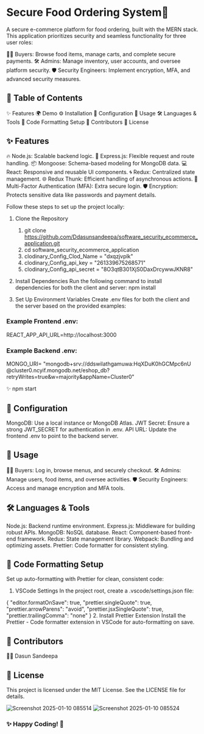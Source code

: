 # Secure Food Ordering System🍔

A secure e-commerce platform for food ordering, built with the MERN stack. This application prioritizes security and seamless functionality for three user roles:

👨‍💻 Buyers: Browse food items, manage carts, and complete secure payments.
🛠️ Admins: Manage inventory, user accounts, and oversee platform security.
🛡️ Security Engineers: Implement encryption, MFA, and advanced security measures.

## 📖 Table of Contents

✨ Features
🌍 Demo
⚙️ Installation
🔧 Configuration
🚀 Usage
🛠️ Languages & Tools
🎨 Code Formatting Setup
🙌 Contributors
📜 License

## ✨ Features

🔥 Node.js: Scalable backend logic.
🚀 Express.js: Flexible request and route handling.
📦 Mongoose: Schema-based modeling for MongoDB data.
💻 React: Responsive and reusable UI components.
🌀 Redux: Centralized state management.
🌐 Redux Thunk: Efficient handling of asynchronous actions.
🔑 Multi-Factor Authentication (MFA): Extra secure login.
🛡️ Encryption: Protects sensitive data like passwords and payment details.

Follow these steps to set up the project locally:

1. Clone the Repository

   1. git clone https://github.com/Ddasunsandeepa/software_security_ecommerce_application.git
   2. cd software_security_ecommerce_application
   3. clodinary_Config_Clod_Name = "dxqzjvplk"
   4. clodinary_Config_api_key = "261339675268571"
   5. clodinary_Config_api_secret = "8O3qtB301XjS0DaxDrcywwJKNR8"

3. Install Dependencies
   Run the following command to install dependencies for both the client and server:
   npm install

4. Set Up Environment Variables
   Create .env files for both the client and the server based on the provided examples:

### Example Frontend .env:

REACT_APP_API_URL=http://localhost:3000

### Example Backend .env:

MONGO_URI= "mongodb+srv://ddswilathgamuwa:HqXDuK0hGCMpc6nU
@cluster0.ncyif.mongodb.net/eshop_db?retryWrites=true&w=majority&appName=Cluster0"

✨ npm start

## 🔧 Configuration

MongoDB: Use a local instance or MongoDB Atlas.
JWT Secret: Ensure a strong JWT_SECRET for authentication in .env.
API URL: Update the frontend .env to point to the backend server.

## 🚀 Usage

👩‍🍳 Buyers: Log in, browse menus, and securely checkout.
🛠️ Admins: Manage users, food items, and oversee activities.
🛡️ Security Engineers: Access and manage encryption and MFA tools.

## 🛠️ Languages & Tools

Node.js: Backend runtime environment.
Express.js: Middleware for building robust APIs.
MongoDB: NoSQL database.
React: Component-based front-end framework.
Redux: State management library.
Webpack: Bundling and optimizing assets.
Prettier: Code formatter for consistent styling.

## 🎨 Code Formatting Setup

Set up auto-formatting with Prettier for clean, consistent code:

1. VSCode Settings
   In the project root, create a .vscode/settings.json file:

{
"editor.formatOnSave": true,
"prettier.singleQuote": true,
"prettier.arrowParens": "avoid",
"prettier.jsxSingleQuote": true,
"prettier.trailingComma": "none"
} 2. Install Prettier Extension
Install the Prettier - Code formatter extension in VSCode for auto-formatting on save.

## 🙌 Contributors

🧑‍💻 Dasun Sandeepa

## 📜 License

This project is licensed under the MIT License. See the LICENSE file for details.

![Screenshot 2025-01-10 085514](https://github.com/user-attachments/assets/f7277506-6c46-4640-a0c4-ba525edd1a10)
![Screenshot 2025-01-10 085524](https://github.com/user-attachments/assets/b0272acd-d0da-4c5a-a7f2-1ff1098c6444)



### ✨ Happy Coding! 🚀
